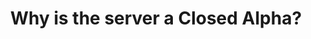 ---
layout: faq
title: "Why is the server a Closed Alpha?"
image: /assets/faq/whitelist.png
permalink: /faq/whitelist
type: faq
preview-text: | 
  There are multiple reasons why the server is in a closed alpha state, listed here are the major ones that led to the decision to make the server a closed alpha.
main-text: | 
  There are multiple reasons why the server is in a closed alpha state, listed here are the major ones that led to the decision to make the server a closed alpha.

  - Currently, we don't have enough moderators to handle the server in a public enviornment. We also still need to work on all the tools for said moderators.

  - The code for the server is still very unstable, there are plenty of bugs and issues that you **will** run into when playing the server in its current state.

  - Cheaters were a major issue before we decided to move to a closed alpha, showing up every few hours. We do not have enough moderators or a proper system for reporting said cheaters.

  - Many features are still not completed at the moment, for example the newer menu system is still very incomplete and lacks a lot of options.

  You can see the original blogpost about the server going into a closed alpha [here](../blog/where-has-lem-been).

  ### When will it go public again?

  With the development team being pretty small, it will take a long time to deal with all of these issues. We hope once its ready to go public again that we can avoid having all the issues we had before.
  
  There is no date that is set in stone for LEM going public, but it will likely either be late 2024 or in 2025.
  
  To clarify, **it does not cost money to join the Closed Alpha.** Joining the server's Patreon simply lets you skip the waiting line to join. If you are interested in joining, you can see more at the [Join page](../join).
markdown: true
---